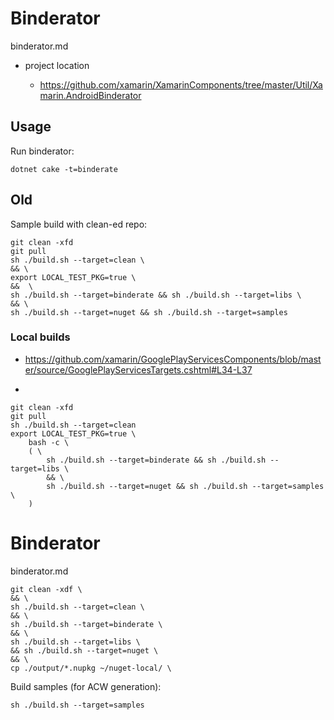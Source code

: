 # Binderator

binderator.md

*   project location

    *   https://github.com/xamarin/XamarinComponents/tree/master/Util/Xamarin.AndroidBinderator

## Usage

Run binderator:

```
dotnet cake -t=binderate
```

## Old 

Sample build with clean-ed repo:

```
git clean -xfd
git pull
sh ./build.sh --target=clean \
&& \
export LOCAL_TEST_PKG=true \
&&  \
sh ./build.sh --target=binderate && sh ./build.sh --target=libs \
&& \
sh ./build.sh --target=nuget && sh ./build.sh --target=samples 
```

### Local builds

*   https://github.com/xamarin/GooglePlayServicesComponents/blob/master/source/GooglePlayServicesTargets.cshtml#L34-L37

*   


```
git clean -xfd
git pull
sh ./build.sh --target=clean 
export LOCAL_TEST_PKG=true \
    bash -c \
    ( \
        sh ./build.sh --target=binderate && sh ./build.sh --target=libs \
        && \
        sh ./build.sh --target=nuget && sh ./build.sh --target=samples \
    )
```


# Binderator

binderator.md

```
git clean -xdf \
&& \
sh ./build.sh --target=clean \
&& \
sh ./build.sh --target=binderate \
&& \
sh ./build.sh --target=libs \
&& sh ./build.sh --target=nuget \
&& \
cp ./output/*.nupkg ~/nuget-local/ \
```




Build samples (for ACW generation):

```
sh ./build.sh --target=samples
```